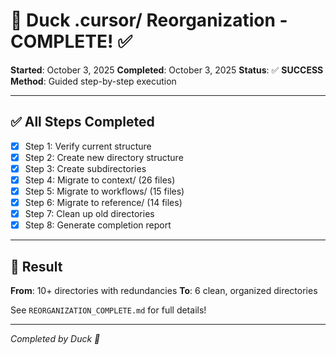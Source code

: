 # 🦆 Duck .cursor/ Reorganization - COMPLETE! ✅

**Started**: October 3, 2025
**Completed**: October 3, 2025
**Status**: ✅ **SUCCESS**
**Method**: Guided step-by-step execution

---

## ✅ All Steps Completed

- [x] Step 1: Verify current structure
- [x] Step 2: Create new directory structure
- [x] Step 3: Create subdirectories
- [x] Step 4: Migrate to context/ (26 files)
- [x] Step 5: Migrate to workflows/ (15 files)
- [x] Step 6: Migrate to reference/ (14 files)
- [x] Step 7: Clean up old directories
- [x] Step 8: Generate completion report

---

## 🎉 Result

**From**: 10+ directories with redundancies
**To**: 6 clean, organized directories

See `REORGANIZATION_COMPLETE.md` for full details!

---

*Completed by Duck 🦆*


